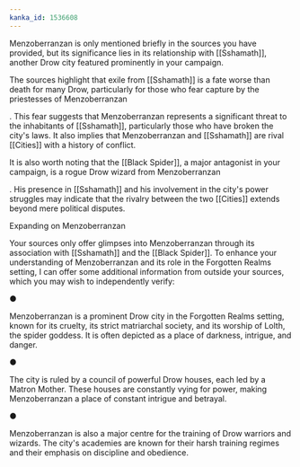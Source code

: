 ```yaml
---
kanka_id: 1536608
---
```


Menzoberranzan is only mentioned briefly in the sources you have provided, but its significance lies in its relationship with [[Sshamath]], another Drow city featured prominently in your campaign.

The sources highlight that exile from [[Sshamath]] is a fate worse than death for many Drow, particularly for those who fear capture by the priestesses of Menzoberranzan

. This fear suggests that Menzoberranzan represents a significant threat to the inhabitants of [[Sshamath]], particularly those who have broken the city's laws. It also implies that Menzoberranzan and [[Sshamath]] are rival [[Cities]] with a history of conflict.

It is also worth noting that the [[Black Spider]], a major antagonist in your campaign, is a rogue Drow wizard from Menzoberranzan

. His presence in [[Sshamath]] and his involvement in the city's power struggles may indicate that the rivalry between the two [[Cities]] extends beyond mere political disputes.

Expanding on Menzoberranzan

Your sources only offer glimpses into Menzoberranzan through its association with [[Sshamath]] and the [[Black Spider]]. To enhance your understanding of Menzoberranzan and its role in the Forgotten Realms setting, I can offer some additional information from outside your sources, which you may wish to independently verify:

●

Menzoberranzan is a prominent Drow city in the Forgotten Realms setting, known for its cruelty, its strict matriarchal society, and its worship of Lolth, the spider goddess. It is often depicted as a place of darkness, intrigue, and danger.

●

The city is ruled by a council of powerful Drow houses, each led by a Matron Mother. These houses are constantly vying for power, making Menzoberranzan a place of constant intrigue and betrayal.

●

Menzoberranzan is also a major centre for the training of Drow warriors and wizards. The city's academies are known for their harsh training regimes and their emphasis on discipline and obedience.